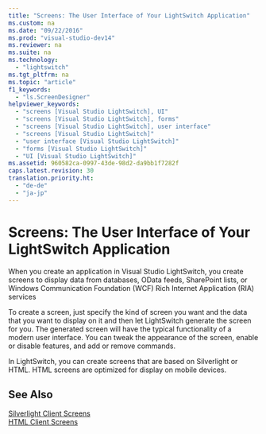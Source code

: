 ```yaml
---
title: "Screens: The User Interface of Your LightSwitch Application"
ms.custom: na
ms.date: "09/22/2016"
ms.prod: "visual-studio-dev14"
ms.reviewer: na
ms.suite: na
ms.technology: 
  - "lightswitch"
ms.tgt_pltfrm: na
ms.topic: "article"
f1_keywords: 
  - "ls.ScreenDesigner"
helpviewer_keywords: 
  - "screens [Visual Studio LightSwitch], UI"
  - "screens [Visual Studio LightSwitch], forms"
  - "screens [Visual Studio LightSwitch], user interface"
  - "screens [Visual Studio LightSwitch]"
  - "user interface [Visual Studio LightSwitch]"
  - "forms [Visual Studio LightSwitch]"
  - "UI [Visual Studio LightSwitch]"
ms.assetid: 960582ca-0997-43de-98d2-da9bb1f7282f
caps.latest.revision: 30
translation.priority.ht: 
  - "de-de"
  - "ja-jp"
---
```

# Screens: The User Interface of Your LightSwitch Application
When you create an application in Visual Studio LightSwitch, you create screens to display data from databases, OData feeds, SharePoint lists, or Windows Communication Foundation (WCF) Rich Internet Application (RIA) services  
  
 To create a screen, just specify the kind of screen you want and the data that you want to display on it and then let LightSwitch generate the screen for you. The generated screen will have the typical functionality of a modern user interface. You can tweak the appearance of the screen, enable or disable features, and add or remove commands.  
  
 In LightSwitch, you can create screens that are based on Silverlight or HTML. HTML screens are optimized for display on mobile devices.  
  
## See Also  
 [Silverlight Client Screens](../VS_csharp/silverlight-client-screens-for-lightswitch-apps.md)   
 [HTML Client Screens](../VS_csharp/html-client-screens-for-lightswitch-apps.md)